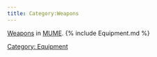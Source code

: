 ```yaml
---
title: Category:Weapons
---
```


[Weapons](Weapon "wikilink") in [MUME](MUME "wikilink"). {% include
Equipment.md %}

[Category: Equipment](Category:_Equipment "wikilink")